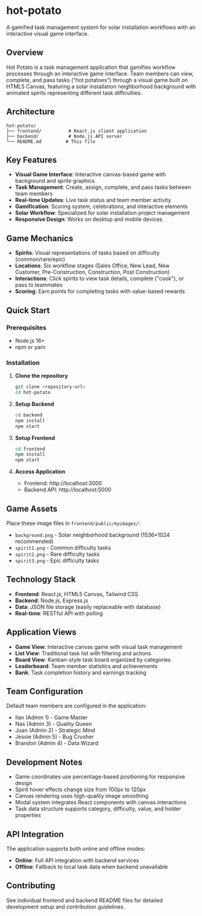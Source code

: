 # hot-potato

A gamified task management system for solar installation workflows with an interactive visual game interface.

## Overview

Hot Potato is a task management application that gamifies workflow processes through an interactive game interface. Team members can view, complete, and pass tasks ("hot potatoes") through a visual game built on HTML5 Canvas, featuring a solar installation neighborhood background with animated spirits representing different task difficulties.

## Architecture

```
hot-potato/
├── frontend/          # React.js client application
├── backend/           # Node.js API server
└── README.md         # This file
```

## Key Features

- **Visual Game Interface**: Interactive canvas-based game with background and sprite graphics
- **Task Management**: Create, assign, complete, and pass tasks between team members
- **Real-time Updates**: Live task status and team member activity
- **Gamification**: Scoring system, celebrations, and interactive elements
- **Solar Workflow**: Specialized for solar installation project management
- **Responsive Design**: Works on desktop and mobile devices

## Game Mechanics

- **Spirits**: Visual representations of tasks based on difficulty (common/rare/epic)
- **Locations**: Six workflow stages (Sales Office, New Lead, New Customer, Pre-Construction, Construction, Post Construction)
- **Interactions**: Click spirits to view task details, complete ("cook"), or pass to teammates
- **Scoring**: Earn points for completing tasks with value-based rewards

## Quick Start

### Prerequisites
- Node.js 16+
- npm or yarn

### Installation

1. **Clone the repository**
   ```bash
   git clone <repository-url>
   cd hot-potato
   ```

2. **Setup Backend**
   ```bash
   cd backend
   npm install
   npm start
   ```

3. **Setup Frontend**
   ```bash
   cd frontend
   npm install
   npm start
   ```

4. **Access Application**
   - Frontend: http://localhost:3000
   - Backend API: http://localhost:5000

## Game Assets

Place these image files in `frontend/public/myimages/`:
- `background.png` - Solar neighborhood background (1536×1024 recommended)
- `spirit1.png` - Common difficulty tasks
- `spirit2.png` - Rare difficulty tasks  
- `spirit3.png` - Epic difficulty tasks

## Technology Stack

- **Frontend**: React.js, HTML5 Canvas, Tailwind CSS
- **Backend**: Node.js, Express.js
- **Data**: JSON file storage (easily replaceable with database)
- **Real-time**: RESTful API with polling

## Application Views

- **Game View**: Interactive canvas game with visual task management
- **List View**: Traditional task list with filtering and actions
- **Board View**: Kanban-style task board organized by categories
- **Leaderboard**: Team member statistics and achievements
- **Bank**: Task completion history and earnings tracking

## Team Configuration

Default team members are configured in the application:
- Ilan (Admin 1) - Game Master
- Nas (Admin 3) - Quality Queen  
- Juan (Admin 2) - Strategic Mind
- Jessie (Admin 5) - Bug Crusher
- Brandon (Admin 4) - Data Wizard

## Development Notes

- Game coordinates use percentage-based positioning for responsive design
- Spirit hover effects change size from 100px to 120px
- Canvas rendering uses high-quality image smoothing
- Modal system integrates React components with canvas interactions
- Task data structure supports category, difficulty, value, and holder properties

## API Integration

The application supports both online and offline modes:
- **Online**: Full API integration with backend services
- **Offline**: Fallback to local task data when backend unavailable

## Contributing

See individual frontend and backend README files for detailed development setup and contribution guidelines.